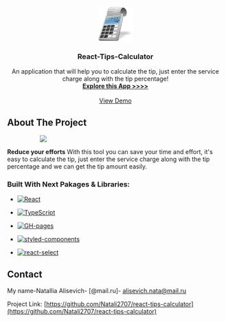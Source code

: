 <a name="react-budget-app"></a>

<br />
<div align="center">
  <a href="https://github.com/Natali2707/react-tips-calculator">
    <img src="/preview/calculator.png" alt="Logo" width="80" height="80">
  </a>

  <h3 align="center">React-Tips-Calculator</h3>

  <p align="center">
    An application that will help you to calculate the tip, just enter the service charge along with the tip percentage!
    <br />
    <a href="https://github.com/Natali2707/react-tips-calculator"><strong>Explore this App >>>></strong></a>
    <br />
    <br />
    <a href="https://natali2707.github.io/react-tips-calculator/">View Demo</a>
  </p>
</div>

## About The Project

<img src="/preview/democalc.png" style="width: 70%; margin: 0 auto!important; display: block!important;">

<strong>Reduce your efforts</strong>
With this tool you can save your time and effort, it's easy to calculate the tip, just enter the service charge along with the tip percentage and we can get the tip amount easily.

### Built With Next Pakages & Libraries:

[react.js]: https://img.shields.io/badge/React-20232A?style=for-the-badge&logo=react&logoColor=61DAFB
[react-url]: https://reactjs.org/
[typescript.js]: https://img.shields.io/badge/TypeScript-20232A?style=for-the-badge&logo=typescript&logoColor=61DAFB
[typescript-url]: https://www.typescriptlang.org/
[gh-pages.js]: https://img.shields.io/badge/GH-pages-20232A?style=for-the-badge&logo=gh-pages&logoColor=61DAFB
[gh-pages-url]: https://docs.github.com/en/pages
[styled-components.js]: https://img.shields.io/badge/Styled%20Components-20232A?style=for-the-badge&logo=Styled%20Components&logoColor=61DAFB
[styled-components-url]: https://styled-components.com/
[react-select.js]: https://img.shields.io/badge/React%20Select-20232A?style=for-the-badge&logo=React%20Select&logoColor=61DAFB
[react-select-url]: https://react-select.com/home

- [![React][react.js]][react-url]

- [![TypeScript][typescript.js]][typescript-url]
- [![GH-pages][gh-pages.js]][gh-pages-url]
- [![styled-components][styled-components.js]][styled-components-url]
- [![react-select][react-select.js]][react-select-url]

## Contact

My name-Natallia Alisevich- [@mail.ru]- alisevich.nata@mail.ru

Project Link: [https://github.com/Natali2707/react-tips-calculator](https://github.com/Natali2707/react-tips-calculator)
